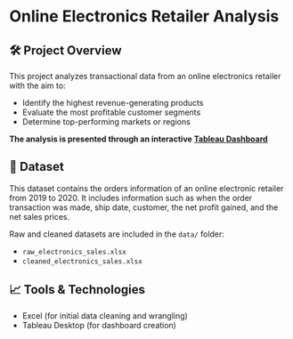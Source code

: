 # Online Electronics Retailer Analysis

## 🛠️ Project Overview
This project analyzes transactional data from an online electronics retailer with the aim to:
- Identify the highest revenue-generating products
- Evaluate the most profitable customer segments
- Determine top-performing markets or regions

**The analysis is presented through an interactive [Tableau Dashboard](https://public.tableau.com/app/profile/musa.haron/viz/OnlineElectronicsRetailerDashboard/Dashboard1)**

## 📂 Dataset
This dataset contains the orders information of an online electronic retailer from 2019 to 2020. It includes information such as when the order transaction was made, ship date, customer, the net profit gained, and the net sales prices.

Raw and cleaned datasets are included in the `data/` folder:  
- `raw_electronics_sales.xlsx`  
- `cleaned_electronics_sales.xlsx`  

## 📈 Tools & Technologies
- Excel (for initial data cleaning and wrangling)  
- Tableau Desktop (for dashboard creation)  
